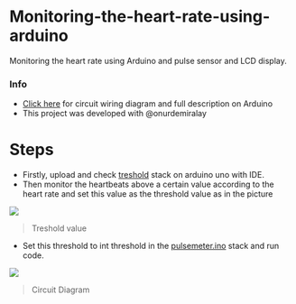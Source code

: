 # Monitoring-the-heart-rate-using-arduino
Monitoring the heart rate using Arduino and pulse sensor and LCD display.

### Info

- [Click here](https://create.arduino.cc/projecthub/mikroi-lemciler-proje/nabiz-olcer-34124b) for circuit wiring diagram and full description on Arduino
- This project was developed with @onurdemiralay

# Steps

- Firstly, upload and check [treshold](https://create.arduino.cc/projecthub/mikroi-lemciler-proje/nabiz-olcer-34124b) stack on arduino uno with IDE.
- Then monitor the heartbeats above a certain value according to the heart rate and set this value as the threshold value as in the picture

![](https://user-images.githubusercontent.com/75809015/170717242-fea4b777-8bb9-4ccf-9072-60f2d992709f.png)

> Treshold value

- Set this threshold to int threshold in the [pulsemeter.ino](https://github.com/yalcinsabancelebi/Monitoring-the-heart-rate-using-arduino/blob/main/pulsemeter.ino) stack and run code.

![](https://user-images.githubusercontent.com/75809015/170717317-c403545c-1605-40cc-9e98-7f5cdc6da4de.png)

> Circuit Diagram


